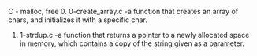 C - malloc, free
  0. 0-create_array.c -a function that creates an array of chars, and initializes it with a specific char.
  1. 1-strdup.c -a function that returns a pointer to a newly allocated space in memory, which contains a copy of the string given as a parameter.
